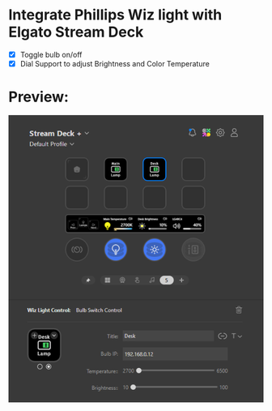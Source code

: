 # Integrate Phillips Wiz light with Elgato Stream Deck

- [x] Toggle bulb on/off
- [x] Dial Support to adjust Brightness and Color Temperature

# Preview:

![Preview](docs/preview.png)
